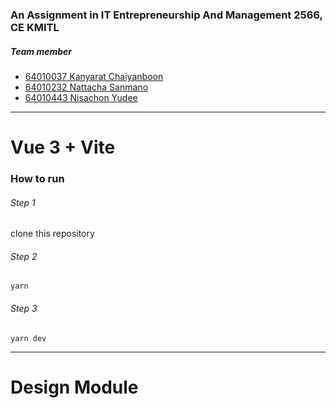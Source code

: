 ### An Assignment in IT Entrepreneurship And Management 2566, CE KMITL

##### Team member

- [64010037 Kanyarat Chaiyanboon](https://github.com/chompukyrc)
- [64010232 Nattacha Sanmano](https://github.com/naningntch)
- [64010443 Nisachon Yudee](https://github.com/todayIsbamby)

---

# Vue 3 + Vite

### How to run

###### Step 1

clone this repository

###### Step 2

```
yarn
```

###### Step 3

```
yarn dev
```

---

# Design Module

